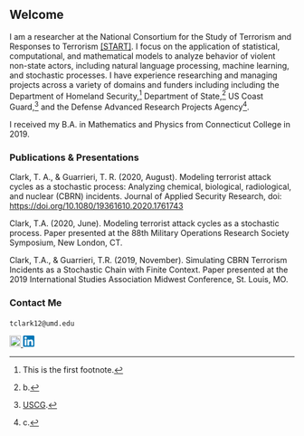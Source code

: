 ## Welcome

I am a researcher at the National Consortium for the Study of Terrorism and Responses to Terrorism [[START]](https://www.start.umd.edu). I focus on the application of statistical, computational, and mathematical models to analyze behavior of violent non-state actors, including natural language processing, machine learning, and stochastic processes. I have experience researching and managing projects across a variety of domains and funders including including the Department of Homeland Security,[^1] Department of State,[^2] US Coast Guard,[^3] and the Defense Advanced Research Projects Agency[^4].

I received my B.A. in Mathematics and Physics from Connecticut College in 2019.

### Publications & Presentations

Clark, T. A., & Guarrieri, T. R. (2020, August). Modeling terrorist attack cycles as a stochastic process: Analyzing chemical, biological, radiological, and nuclear (CBRN)   incidents. Journal of Applied Security Research, doi: https://doi.org/10.1080/19361610.2020.1761743

Clark, T.A. (2020, June). Modeling terrorist attack cycles as a stochastic process. Paper presented at the 88th Military Operations Research Society Symposium, New London, CT. 

Clark, T.A., & Guarrieri, T.R. (2019, November). Simulating CBRN Terrorism Incidents as a Stochastic Chain with Finite Context. Paper presented at the 2019 International Studies Association Midwest Conference, St. Louis, MO.

### Contact Me

`tclark12@umd.edu`

<a href="https://www.start.umd.edu/people/tyler-clark/"><img src="https://raw.githubusercontent.com/tyleraclark/tyleraclark.github.io/main/favicon.ico" width="20" height="20" /> </a>
<a href="https://www.linkedin.com/in/tyler-a-clark/"><img src="https://github.com/tyleraclark/tyleraclark.github.io/blob/main/LinkedIn.png?raw=true" width="20" height="20" /> </a>

[^1]: This is the first footnote.

[^2]: b.

[^3]: [USCG](https://www.start.umd.edu/research-projects/arctic-all-hazards-gis-platform).

[^4]: c.
